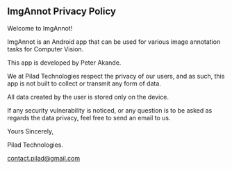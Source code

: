 ## ImgAnnot Privacy Policy

Welcome to ImgAnnot!



ImgAnnot is an Android app that can be used for various image annotation tasks for Computer Vision.



This app is developed by Peter Akande.


We at Pilad Technologies respect the privacy of our users, and as such, this app is not built to collect or transmit any form of data.



All data created by the user is stored only on the device.



If any security vulnerability is noticed, or any question is to be asked as regards the data privacy, feel free to send an email to us.

Yours Sincerely,

Pilad Technologies.

contact.pilad@gmail.com
